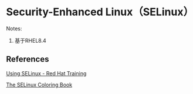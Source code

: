 # Security-Enhanced Linux（SELinux）



Notes:

1. 基于RHEL8.4



## References

[Using SELinux - Red Hat Training](https://access.redhat.com/documentation/zh-cn/red_hat_enterprise_linux/8/html-single/using_selinux/index)

[The SELinux Coloring Book](https://people.redhat.com/duffy/selinux/selinux-coloring-book_A4-Stapled.pdf)

